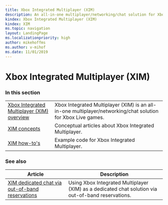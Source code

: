 ```yaml
---
title: Xbox Integrated Multiplayer (XIM)
description: An all-in-one multiplayer/networking/chat solution for Xbox Live games.
kindex: Xbox Integrated Multiplayer (XIM)
kindex: XIM
ms.topic: navigation
layout: LandingPage
ms.localizationpriority: high
author: mikehoffms
ms.author: v-mihof
ms.date: 11/01/2019
---
```


# Xbox Integrated Multiplayer (XIM)


### In this section

|     |     |
| --- | --- |
| [Xbox Integrated Multiplayer (XIM) overview](live-xim-overview.md) | Xbox Integrated Multiplayer (XIM) is an all-in-one multiplayer/networking/chat solution for Xbox Live games. |
| [XIM concepts](concepts/live-xim-concepts-nav.md) | Conceptual articles about Xbox Integrated Multiplayer. |
| [XIM how-to's](how-to/live-xim-howto-nav.md) | Example code for Xbox Integrated Multiplayer. |


### See also

| Article | Description |
|---------|-------------|
| [XIM dedicated chat via out-of-band reservations](how-to/live-xim-chat-reservations.md) | Using Xbox Integrated Multiplayer (XIM) as a dedicated chat solution via out-of-band reservations. |
